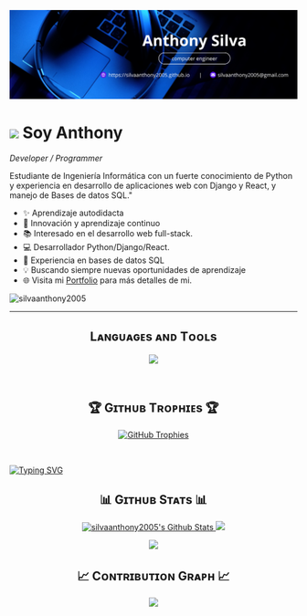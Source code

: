 <!--Banner-->
![Silvaanthony2005 Banner Image](https://github.com/silvaanthony2005/Banner.png/blob/main/banner.PNG)

<!--Header Name-->
# <img src="https://emojis.slackmojis.com/emojis/images/1531849430/4246/blob-sunglasses.gif?1531849430" width="30"/> Soy Anthony 
*Developer / Programmer*
<br /> 

<!--Start Intro-->               
<p align="left">Estudiante de Ingeniería Informática con un fuerte conocimiento de Python y experiencia en desarrollo de aplicaciones web con Django y React, y manejo de Bases de datos SQL."</p>

- ✨ Aprendizaje autodidacta
- 🌱 Innovación y aprendizaje continuo
- 📚 Interesado en el desarrollo web full-stack.
- 💻 Desarrollador Python/Django/React.
- 💾 Experiencia en bases de datos SQL
- 💡 Buscando siempre nuevas oportunidades de aprendizaje
- 🌐 Visita mi [Portfolio](https://silvaanthony2005.github.io) para más detalles de mi.
<!--End Intro-->

<!--Profile Count Badge-->
<p align="left">
  <img src="https://komarev.com/ghpvc/?username=silvaanthony2005&label=Profile%20views&color=770677&style=for-the-badge&logo=star" alt="silvaanthony2005" style="padding-right:20px;" />
</p>

---

<!--Languages and Tools Section-->       
<h2 align="center">Lᴀɴɢᴜᴀɢᴇs ᴀɴᴅ Tᴏᴏʟs</h2> 
<p align="center">
<img width="500px"  src="https://skillicons.dev/icons?i=py,django,flask,react,js,html,css,nodejs,git,vscode,mysql,sqlite,postgres&perline=10"  />
</p>
<br />

<!--Trophies Section-->   
<h2 align="center">🏆 Gɪᴛʜᴜʙ Tʀᴏᴘʜɪᴇs 🏆</h2>
<p align="center">
  <a href="https://github.com/silvaanthony2005/github-profile-trophy">
    <img src="https://github-profile-trophy.vercel.app/?username=silvaanthony2005&row=2&column=6&margin-w=20&margin-h=20" alt="GitHub Trophies">
  </a>
</p>
<br />

[![Typing SVG](https://readme-typing-svg.herokuapp.com?font=Orbitron&pause=1000&color=2DD219&center=true&vCenter=true&width=435&lines=%2F%2F%3EHola+a+todos;%3EMi+nombre+es+Anthony;%24Desarrollador+de+software)](https://git.io/typing-svg)

<h2 align="center">📊 Gɪᴛʜᴜʙ Sᴛᴀᴛs 📊</h2>
<p align="center">
  <a href="https://github.com/silvaanthony2005">
      <img height="150em" src="https://github-readme-stats.vercel.app/api?username=silvaanthony2005&include_all_commits=true&count_private=true&show_icons=true&line_height=20&title_color=7A7ADB&icon_color=2234AE&text_color=D3D3D3&bg_color=0,000000,000F40" alt="silvaanthony2005's Github Stats"/>
  </a>
  <a href="https://github.com/silvaanthony2005">
      <img height="150em" src="https://github-readme-stats-eight-theta.vercel.app/api/top-langs/?username=silvaanthony2005&layout=compact&langs_count=8&title_color=7A7ADB&text_color=D3D3D3&bg_color=0,000000,000F40"/>
  </a>
</p>

<p align="center">
  <img height="180em" src="https://github-readme-streak-stats.herokuapp.com/?user=silvaanthony2005&theme=github-dark-blue&hide_border=true&background=000000&stroke=000F40&ring=7A7ADB&fire=7A7ADB&currStreakLabel=7A7ADB"/>
</p>


<!--Contribution Graph-->
<h2 align="center">📈 Cᴏɴᴛʀɪʙᴜᴛɪᴏɴ Gʀᴀᴘʜ 📈</h2>
<div align="center">
    <img src="https://github-readme-activity-graph.vercel.app/graph?username=silvaanthony2005&bg_color=011627&color=79d3c3&line=c792ea&point=ffeb95&area=true&hide_border=false" border-radius="15">
</div>

<!--
* a
* b
* c
* d
***


1. d
2. e
3. f
4. g 
___

| Columna1 | Columna2 | Columna3|
|----------|----------|---------|
| Dato1    | Dato3    | Dato4   |


- [x] tarea 1 Tarea completada
- [ ] Tarea 2 Tarea incompleta
